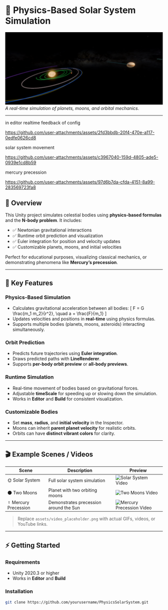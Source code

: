 # 🌌 Physics-Based Solar System Simulation

![Solar System Preview](assets/solar_system_preview.png)  
*A real-time simulation of planets, moons, and orbital mechanics.*

---

in editor realtime feedback of config

https://github.com/user-attachments/assets/2fd3bbdb-20f4-470e-a117-0edfe0626cd8

solar system movement

https://github.com/user-attachments/assets/c3967040-159d-4805-ade5-0939e1cd8b59

mercury precession

https://github.com/user-attachments/assets/97d6b7da-cfda-4151-8a99-283569723fa8




## 🔭 Overview

This Unity project simulates celestial bodies using **physics-based formulas** and the **N-body problem**. It includes:

- ✅ Newtonian gravitational interactions
- ✅ Runtime orbit prediction and visualization
- ✅ Euler integration for position and velocity updates
- ✅ Customizable planets, moons, and initial velocities

Perfect for educational purposes, visualizing classical mechanics, or demonstrating phenomena like **Mercury’s precession**.

---

## 🌟 Key Features

### **Physics-Based Simulation**
- Calculates gravitational acceleration between all bodies:
\[
F = G \frac{m_1 m_2}{r^2}, \quad a = \frac{F}{m_1}
\]
- Updates velocities and positions in **real-time** using physics formulas.
- Supports multiple bodies (planets, moons, asteroids) interacting simultaneously.

### **Orbit Prediction**
- Predicts future trajectories using **Euler integration**.
- Draws predicted paths with **LineRenderer**.
- Supports **per-body orbit preview** or **all-body previews**.

### **Runtime Simulation**
- Real-time movement of bodies based on gravitational forces.
- Adjustable **timeScale** for speeding up or slowing down the simulation.
- Works in **Editor** and **Build** for consistent visualization.

### **Customizable Bodies**
- Set **mass**, **radius**, and **initial velocity** in the Inspector.
- Moons can inherit **parent planet velocity** for realistic orbits.
- Orbits can have **distinct vibrant colors** for clarity.

---

## 🎬 Example Scenes / Videos

| Scene | Description | Preview |
|-------|-------------|---------|
| 🌞 Solar System | Full solar system simulation | ![Solar System Video]() |
| 🌑 Two Moons | Planet with two orbiting moons | ![Two Moons Video](assets/video_placeholder.png) |
| ☿ Mercury Precession | Demonstrates precession around the Sun | ![Mercury Precession Video](assets/video_placeholder.png) |

> Replace `assets/video_placeholder.png` with actual GIFs, videos, or YouTube links.

---

## ⚡ Getting Started

### **Requirements**
- Unity 2020.3 or higher  
- Works in **Editor** and **Build**

### **Installation**
```bash
git clone https://github.com/yourusername/PhysicsSolarSystem.git
